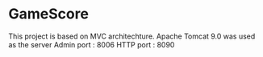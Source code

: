 # GameScore

This project is based on MVC architechture. 
Apache Tomcat 9.0 was used as the server
Admin port : 8006
HTTP port : 8090
